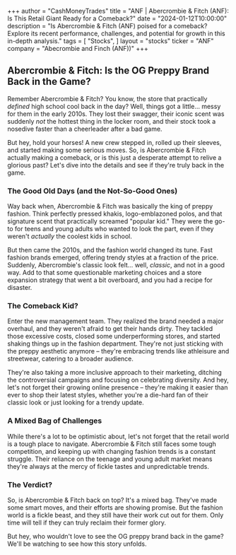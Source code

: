+++
author = "CashMoneyTrades"
title = "ANF |  Abercrombie & Fitch (ANF): Is This Retail Giant Ready for a Comeback?"
date = "2024-01-12T10:00:00"
description = "Is Abercrombie & Fitch (ANF) poised for a comeback? Explore its recent performance, challenges, and potential for growth in this in-depth analysis."
tags = [
"Stocks",
]
layout = "stocks"
ticker = "ANF"
company = "Abecrombie and Finch (ANF))"
+++
        


## Abercrombie & Fitch: Is the OG Preppy Brand Back in the Game?

Remember Abercrombie & Fitch? You know, the store that practically *defined* high school cool back in the day? Well, things got a little… messy for them in the early 2010s. They lost their swagger, their iconic scent was suddenly *not* the hottest thing in the locker room, and their stock took a nosedive faster than a cheerleader after a bad game. 

But hey, hold your horses!  A new crew stepped in, rolled up their sleeves, and started making some serious moves.  So, is Abercrombie & Fitch actually making a comeback, or is this just a desperate attempt to relive a glorious past? Let's dive into the details and see if they're truly back in the game.

### The Good Old Days (and the Not-So-Good Ones)

Way back when, Abercrombie & Fitch was basically the king of preppy fashion. Think perfectly pressed khakis, logo-emblazoned polos, and that signature scent that practically screamed "popular kid."  They were the go-to for teens and young adults who wanted to look the part, even if they weren't *actually* the coolest kids in school.

But then came the 2010s, and the fashion world changed its tune.  Fast fashion brands emerged, offering trendy styles at a fraction of the price.  Suddenly, Abercrombie's classic look felt… well, *classic*, and not in a good way.  Add to that some questionable marketing choices and a store expansion strategy that went a bit overboard, and you had a recipe for disaster.

### The Comeback Kid?

Enter the new management team.  They realized the brand needed a major overhaul, and they weren't afraid to get their hands dirty.  They tackled those excessive costs, closed some underperforming stores, and started shaking things up in the fashion department.  They're not just sticking with the preppy aesthetic anymore – they're embracing trends like athleisure and streetwear, catering to a broader audience.  

They're also taking a more inclusive approach to their marketing, ditching the controversial campaigns and focusing on celebrating diversity.  And hey, let's not forget their growing online presence – they're making it easier than ever to shop their latest styles, whether you're a die-hard fan of their classic look or just looking for a trendy update.

### A Mixed Bag of Challenges

While there's a lot to be optimistic about, let's not forget that the retail world is a tough place to navigate.  Abercrombie & Fitch still faces some tough competition, and keeping up with changing fashion trends is a constant struggle.  Their reliance on the teenage and young adult market means they're always at the mercy of fickle tastes and unpredictable trends.

### The Verdict?

So, is Abercrombie & Fitch back on top?  It's a mixed bag.  They've made some smart moves, and their efforts are showing promise.  But the fashion world is a fickle beast, and they still have their work cut out for them.  Only time will tell if they can truly reclaim their former glory.  

But hey, who wouldn't love to see the OG preppy brand back in the game?  We'll be watching to see how this story unfolds. 

        